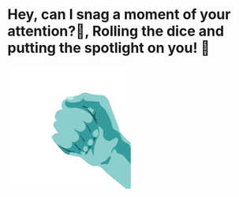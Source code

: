 <p>
  <h1 align="left"><b>Hey, can I snag a moment of your attention?👋, Rolling the dice and putting the spotlight on you! 🎲</b></h1>
</p>
<img align="middle center" alt="GIF" src="https://github.com/DJJamsran/images/blob/main/RlY0.gif" width="250"/>
